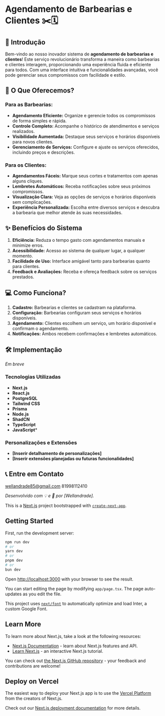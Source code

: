 # Agendamento de Barbearias e Clientes ✂️🗓️

## 📢 Introdução

Bem-vindo ao nosso inovador sistema de **agendamento de barbearias e clientes**! Este serviço revolucionário transforma a maneira como barbearias e clientes interagem, proporcionando uma experiência fluida e eficiente para todos. Com uma interface intuitiva e funcionalidades avançadas, você pode gerenciar seus compromissos com facilidade e estilo.

## 🚀 **O Que Oferecemos?**

### **Para as Barbearias:**

- **Agendamento Eficiente:** Organize e gerencie todos os compromissos de forma simples e rápida.
- **Controle Completo:** Acompanhe o histórico de atendimentos e serviços realizados.
- **Visibilidade Aumentada:** Destaque seus serviços e horários disponíveis para novos clientes.
- **Gerenciamento de Serviços:** Configure e ajuste os serviços oferecidos, incluindo preços e descrições.

### **Para os Clientes:**

- **Agendamentos Fáceis:** Marque seus cortes e tratamentos com apenas alguns cliques.
- **Lembretes Automáticos:** Receba notificações sobre seus próximos compromissos.
- **Visualização Clara:** Veja as opções de serviços e horários disponíveis sem complicações.
- **Experiência Personalizada:** Escolha entre diversos serviços e descubra a barbearia que melhor atende às suas necessidades.

## ✨ **Benefícios do Sistema**

1. **Eficiência:** Reduza o tempo gasto com agendamentos manuais e minimize erros.
2. **Acessibilidade:** Acesso ao sistema de qualquer lugar, a qualquer momento.
3. **Facilidade de Uso:** Interface amigável tanto para barbearias quanto para clientes.
4. **Feedback e Avaliações:** Receba e ofereça feedback sobre os serviços prestados.

## 💻 **Como Funciona?**

1. **Cadastro:** Barbearias e clientes se cadastram na plataforma.
2. **Configuração:** Barbearias configuram seus serviços e horários disponíveis.
3. **Agendamento:** Clientes escolhem um serviço, um horário disponível e confirmam o agendamento.
4. **Notificações:** Ambos recebem confirmações e lembretes automáticos.

## 🛠️ **Implementação**

*Em breve*

### **Tecnologias Utilizadas**

- **Next.js**
- **React.js**
- **PostgreSQL**
- **Tailwind CSS**
- **Prisma**
- **Node.js**
- **ShadCN**
- **TypeScript**
- **JavaScript***  

### **Personalizações e Extensões**

- **[Inserir detalhamento de personalizações]**
- **[Inserir extensões planejadas ou futuras funcionalidades]**

## 📞 **Entre em Contato**
wellandrade85@gmail.com
81998112410


*Desenvolvido com 💡 e 🚀 por [Wellandrade].*




This is a [Next.js](https://nextjs.org/) project bootstrapped with [`create-next-app`](https://github.com/vercel/next.js/tree/canary/packages/create-next-app).

## Getting Started

First, run the development server:

```bash
npm run dev
# or
yarn dev
# or
pnpm dev
# or
bun dev
```

Open [http://localhost:3000](http://localhost:3000) with your browser to see the result.

You can start editing the page by modifying `app/page.tsx`. The page auto-updates as you edit the file.

This project uses [`next/font`](https://nextjs.org/docs/basic-features/font-optimization) to automatically optimize and load Inter, a custom Google Font.

## Learn More

To learn more about Next.js, take a look at the following resources:

- [Next.js Documentation](https://nextjs.org/docs) - learn about Next.js features and API.
- [Learn Next.js](https://nextjs.org/learn) - an interactive Next.js tutorial.

You can check out [the Next.js GitHub repository](https://github.com/vercel/next.js/) - your feedback and contributions are welcome!

## Deploy on Vercel

The easiest way to deploy your Next.js app is to use the [Vercel Platform](https://vercel.com/new?utm_medium=default-template&filter=next.js&utm_source=create-next-app&utm_campaign=create-next-app-readme) from the creators of Next.js.

Check out our [Next.js deployment documentation](https://nextjs.org/docs/deployment) for more details.
